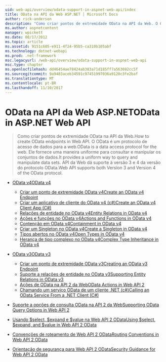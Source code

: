 ```yaml
---
uid: web-api/overview/odata-support-in-aspnet-web-api/index
title: OData na API da Web ASP.NET | Microsoft Docs
author: rick-anderson
description: "Como criar pontos de extremidade OData na API da Web. O OData é um protocolo de acesso de dados para a web. Ele fornece uma maneira uniforme para consultar e manipular os conjuntos de dados. S de API da Web..."
ms.author: aspnetcontent
manager: wpickett
ms.date: 08/17/2012
ms.topic: article
ms.assetid: 9151c605-e911-4f24-95b5-ca310b105abf
ms.technology: dotnet-webapi
ms.prod: .net-framework
msc.legacyurl: /web-api/overview/odata-support-in-aspnet-web-api
msc.type: chapter
ms.openlocfilehash: dd46454ae78424ab383a71d185ff7a563692cc5f
ms.sourcegitcommit: 9a9483aceb34591c97451997036a9120c3fe2baf
ms.translationtype: MT
ms.contentlocale: pt-BR
ms.lasthandoff: 11/10/2017
---
```

<a name="odata-in-aspnet-web-api"></a><span data-ttu-id="81bfd-106">OData na API da Web ASP.NET</span><span class="sxs-lookup"><span data-stu-id="81bfd-106">OData in ASP.NET Web API</span></span>
====================
> <span data-ttu-id="81bfd-107">Como criar pontos de extremidade OData na API da Web.</span><span class="sxs-lookup"><span data-stu-id="81bfd-107">How to create OData endpoints in Web API.</span></span> <span data-ttu-id="81bfd-108">O OData é um protocolo de acesso de dados para a web.</span><span class="sxs-lookup"><span data-stu-id="81bfd-108">OData is a data access protocol for the web.</span></span> <span data-ttu-id="81bfd-109">Ele fornece uma maneira uniforme para consultar e manipular os conjuntos de dados.</span><span class="sxs-lookup"><span data-stu-id="81bfd-109">It provides a uniform way to query and manipulate data sets.</span></span> <span data-ttu-id="81bfd-110">API da Web dá suporte à versão 3 e 4 da versão do protocolo OData.</span><span class="sxs-lookup"><span data-stu-id="81bfd-110">Web API supports both Version 3 and Version 4 of the OData protocol.</span></span>


- [<span data-ttu-id="81bfd-111">OData v4</span><span class="sxs-lookup"><span data-stu-id="81bfd-111">OData v4</span></span>](odata-v4/index.md)

    - [<span data-ttu-id="81bfd-112">Criar um ponto de extremidade OData v4</span><span class="sxs-lookup"><span data-stu-id="81bfd-112">Create an OData v4 Endpoint</span></span>](odata-v4/create-an-odata-v4-endpoint.md)
    - [<span data-ttu-id="81bfd-113">Criar um aplicativo de cliente do OData v4 (c#)</span><span class="sxs-lookup"><span data-stu-id="81bfd-113">Create an OData v4 Client App (C#)</span></span>](odata-v4/create-an-odata-v4-client-app.md)
    - [<span data-ttu-id="81bfd-114">Relações de entidade no OData v4</span><span class="sxs-lookup"><span data-stu-id="81bfd-114">Entity Relations in OData v4</span></span>](odata-v4/entity-relations-in-odata-v4.md)
    - [<span data-ttu-id="81bfd-115">Ações e funções no OData v4</span><span class="sxs-lookup"><span data-stu-id="81bfd-115">Actions and Functions in OData v4</span></span>](odata-v4/odata-actions-and-functions.md)
    - [<span data-ttu-id="81bfd-116">Contenção em OData v4</span><span class="sxs-lookup"><span data-stu-id="81bfd-116">Containment in OData v4</span></span>](odata-v4/odata-containment-in-web-api-22.md)
    - [<span data-ttu-id="81bfd-117">Criar um Singleton no OData v4</span><span class="sxs-lookup"><span data-stu-id="81bfd-117">Create a Singleton in OData v4</span></span>](odata-v4/using-a-singleton-in-an-odata-endpoint-in-web-api-22.md)
    - [<span data-ttu-id="81bfd-118">Tipos abertos no OData v4</span><span class="sxs-lookup"><span data-stu-id="81bfd-118">Open Types in OData v4</span></span>](odata-v4/use-open-types-in-odata-v4.md)
    - [<span data-ttu-id="81bfd-119">Herança de tipo complexo no OData v4</span><span class="sxs-lookup"><span data-stu-id="81bfd-119">Complex Type Inheritance in OData v4</span></span>](odata-v4/complex-type-inheritance-in-odata-v4.md)
- [<span data-ttu-id="81bfd-120">OData v3</span><span class="sxs-lookup"><span data-stu-id="81bfd-120">OData v3</span></span>](odata-v3/index.md)

    - [<span data-ttu-id="81bfd-121">Criar um ponto de extremidade OData v3</span><span class="sxs-lookup"><span data-stu-id="81bfd-121">Creating an OData v3 Endpoint</span></span>](odata-v3/creating-an-odata-endpoint.md)
    - [<span data-ttu-id="81bfd-122">Suporte a relações de entidade no OData v3</span><span class="sxs-lookup"><span data-stu-id="81bfd-122">Supporting Entity Relations in OData v3</span></span>](odata-v3/working-with-entity-relations.md)
    - [<span data-ttu-id="81bfd-123">Ações de OData na API 2 da Web</span><span class="sxs-lookup"><span data-stu-id="81bfd-123">OData Actions in Web API 2</span></span>](odata-v3/odata-actions.md)
    - [<span data-ttu-id="81bfd-124">Chamando um serviço OData de um cliente .NET (c#)</span><span class="sxs-lookup"><span data-stu-id="81bfd-124">Calling an OData Service From a .NET Client (C#)</span></span>](odata-v3/calling-an-odata-service-from-a-net-client.md)
- [<span data-ttu-id="81bfd-125">Suporte a opções de consulta OData na API 2 da Web</span><span class="sxs-lookup"><span data-stu-id="81bfd-125">Supporting OData Query Options in Web API 2</span></span>](supporting-odata-query-options.md)
- [<span data-ttu-id="81bfd-126">Usando $select, $expand e $value na Web API 2 OData</span><span class="sxs-lookup"><span data-stu-id="81bfd-126">Using $select, $expand, and $value in Web API 2 OData</span></span>](using-select-expand-and-value.md)
- [<span data-ttu-id="81bfd-127">Convenções de roteamento de Web API 2 OData</span><span class="sxs-lookup"><span data-stu-id="81bfd-127">Routing Conventions in Web API 2 OData</span></span>](odata-routing-conventions.md)
- [<span data-ttu-id="81bfd-128">Orientação de segurança para Web API 2 OData</span><span class="sxs-lookup"><span data-stu-id="81bfd-128">Security Guidance for Web API 2 OData</span></span>](odata-security-guidance.md)
